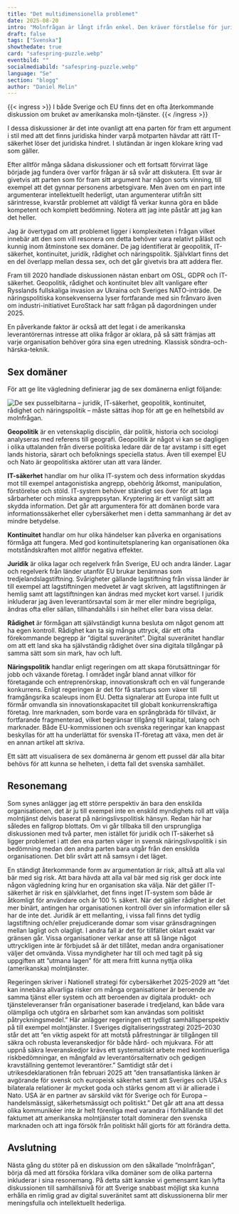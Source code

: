 ```yaml
---
title: "Det multidimensionella problemet"
date: 2025-08-20
intro: "Molnfrågan är långt ifrån enkel. Den kräver förståelse för juridik, IT-säkerhet, geopolitik och mer – sex domäner som tillsammans formar en komplex helhet."
draft: false
tags: ["Svenska"]
showthedate: true
card: "safespring-puzzle.webp"
eventbild: ""
socialmediabild: "safespring-puzzle.webp"
language: "Se"
section: "blogg"
author: "Daniel Melin"
---
```


{{< ingress >}}
I både Sverige och EU finns det en ofta återkommande diskussion om bruket av amerikanska moln-tjänster.
{{< /ingress >}}

I dessa diskussioner är det inte ovanligt att ena parten för fram ett argument i stil med att det finns juridiska hinder varpå motparten hävdar att rätt IT-säkerhet löser det juridiska hindret. I slutändan är ingen klokare kring vad som gäller.

Efter alltför många sådana diskussioner och ett fortsatt förvirrat läge började jag fundera över varför frågan är så svår att diskutera. Ett svar är givetvis att parten som för fram sitt argument har någon sorts vinning, till exempel att det gynnar personens arbetsgivare. Men även om en part inte argumenterar intellektuellt hederligt, utan argumenterar utifrån sitt särintresse, kvarstår problemet att väldigt få verkar kunna göra en både kompetent och komplett bedömning. Notera att jag inte påstår att jag kan det heller.

Jag är övertygad om att problemet ligger i komplexiteten i frågan vilket innebär att den som vill resonera om detta behöver vara relativt påläst och kunnig inom åtminstone sex domäner. De jag identifierat är geopolitik, IT-säkerhet, kontinuitet, juridik, rådighet och näringspolitik. Självklart finns det en del överlapp mellan dessa sex, och det går givetvis bra att addera fler.

Fram till 2020 handlade diskussionen nästan enbart om OSL, GDPR och IT-säkerhet. Geopolitik, rådighet och kontinuitet blev allt vanligare efter Rysslands fullskaliga invasion av Ukraina och Sveriges NATO-inträde. De näringspolitiska konsekvenserna lyser fortfarande med sin frånvaro även om industri-initiativet EuroStack har satt frågan på dagordningen under 2025.

En påverkande faktor är också att det legat i de amerikanska leverantörernas intresse att olika frågor är oklara, på så sätt främjas att varje organisation behöver göra sina egen utredning. Klassisk söndra-och-härska-teknik.

## Sex domäner
För att ge lite vägledning definierar jag de sex domänerna enligt följande:

![De sex pusselbitarna – juridik, IT-säkerhet, geopolitik, kontinuitet, rådighet och näringspolitik – måste sättas ihop för att ge en helhetsbild av molnfrågan.](/img/blogg/cards/safespring-puzzle.svg)

**Geopolitik** är en vetenskaplig disciplin, där politik, historia och sociologi analyseras med referens till geografi. Geopolitik är något vi kan se dagligen i olika uttalanden från diverse politiska ledare där de tar avstamp i sitt eget lands historia, särart och befolknings speciella status. Även till exempel EU och Nato är geopolitiska aktörer utan att vara länder.

**IT-säkerhet** handlar om hur olika IT-system och dess information skyddas mot till exempel antagonistiska angrepp, obehörig åtkomst, manipulation, förstörelse och stöld. IT-system behöver ständigt ses över för att laga sårbarheter och minska angreppsytan. Kryptering är ett vanligt sätt att skydda information. Det går att argumentera för att domänen borde vara informationssäkerhet eller cybersäkerhet men i detta sammanhang är det av mindre betydelse.

**Kontinuitet** handlar om hur olika händelser kan påverka en organisations förmåga att fungera. Med god kontinuitetsplanering kan organisationen öka motståndskraften mot alltför negativa effekter.

**Juridik** är olika lagar och regelverk från Sverige, EU och andra länder. Lagar och regelverk från länder utanför EU brukar benämnas som tredjelandslagstiftning. Svårigheter gällande lagstiftning från vissa länder är till exempel att lagstiftningen medvetet är vagt skriven, att lagstiftningen är hemlig samt att lagstiftningen kan ändras med mycket kort varsel. I juridik inkluderar jag även leverantörsavtal som är mer eller mindre begripliga, ändras ofta eller sällan, tillhandahålls i sin helhet eller bara vissa delar.

**Rådighet** är förmågan att självständigt kunna besluta om något genom att ha egen kontroll. Rådighet kan ta sig många uttryck, där ett ofta förekommande begrepp är ”digital suveränitet”. Digital suveränitet handlar om att ett land ska ha självständig rådighet över sina digitala tillgångar på samma sätt som sin mark, hav och luft.

**Näringspolitik** handlar enligt regeringen om att skapa förutsättningar för jobb och växande företag. I området ingår bland annat villkor för företagande och entreprenörskap, innovationskraft och en väl fungerande konkurrens. Enligt regeringen är det för få startups som växer till framgångsrika scaleups inom EU. Detta signalerar att Europa inte fullt ut förmår omvandla sin innovationskapacitet till globalt konkurrenskraftiga företag. Inre marknaden, som borde vara en språngbräda för tillväxt, är fortfarande fragmenterad, vilket begränsar tillgång till kapital, talang och marknader. Både EU-kommissionen och svenska regeringar kan knappast beskyllas för att ha underlättat för svenska IT-företag att växa, men det är en annan artikel att skriva.

Ett sätt att visualisera de sex domänerna är genom ett pussel där alla bitar behövs för att kunna se helheten, i detta fall det svenska samhället.


## Resonemang

Som synes anlägger jag ett större perspektiv än bara den enskilda organisationen, det är ju till exempel inte en enskild myndighets roll att välja molntjänst delvis baserat på näringslivspolitisk hänsyn. Redan här har således en fallgrop blottats. Om vi går tillbaka till den ursprungliga diskussionen med två parter, men istället för juridik och IT-säkerhet så ligger problemet i att den ena parten väger in svensk näringslivspolitik i sin bedömning medan den andra parten bara utgår från den enskilda organisationen. Det blir svårt att nå samsyn i det läget.

En ständigt återkommande form av argumentation är risk, alltså att alla val bär med sig risk. Att bara hävda att alla val bär med sig risk ger dock inte någon vägledning kring hur en organisation ska välja. När det gäller IT-säkerhet är risk en självklarhet, det finns inget IT-system som både är åtkomligt för användare och är 100 % säkert. När det gäller rådighet är det mer binärt, antingen har organisationen kontroll över sin information eller så har de inte det. Juridik är ett mellanting, i vissa fall finns det tydlig lagstiftning och/eller prejudicerande domar som visar gränsdragningen mellan lagligt och olagligt. I andra fall är det för tillfället oklart exakt var gränsen går. Vissa organisationer verkar anse att så länge något uttryckligen inte är förbjudet så är det tillåtet, medan andra organisationer väljer det omvända. Vissa myndigheter har till och med tagit på sig uppgiften att ”utmana lagen” för att mera fritt kunna nyttja olika (amerikanska) molntjänster.

Regeringen skriver i Nationell strategi för cybersäkerhet 2025-2029 att ”det kan innebära allvarliga risker om många organisationer är beroende av samma tjänst eller system och att beroenden av digitala produkt- och tjänsteleveranser från organisationer baserade i tredjeland, kan både vara olämpliga och utgöra en sårbarhet som kan användas som politiskt påtryckningsmedel.” Här anlägger regeringen ett tydligt samhällsperspektiv på till exempel molntjänster. I Sveriges digitaliseringsstrategi 2025–2030 står det att ”en viktig aspekt för att motstå påfrestningar är tillgången till säkra och robusta leveranskedjor för både hård- och mjukvara. För att uppnå säkra leveranskedjor krävs ett systematiskt arbete med kontinuerliga riskbedömningar, en mångfald av leverantörsalternativ och gedigen kravställning gentemot leverantörer.” Samtidigt står det i utrikesdeklarationen från februari 2025 att ”den transatlantiska länken är avgörande för svensk och europeisk säkerhet samt att Sveriges och USA:s bilaterala relationer är mycket goda och stärks genom att vi är allierade i Nato. USA är en partner av särskild vikt för Sverige och för Europa – handelsmässigt, säkerhetsmässigt och politiskt.” Det går att ana att dessa olika kommunikéer inte är helt förenliga med varandra i förhållande till det faktumet att amerikanska molntjänster totalt dominerar den svenska marknaden och att inga försök från politiskt håll gjorts för att förändra detta.

## Avslutning

Nästa gång du stöter på en diskussion om den såkallade ”molnfrågan”, börja då med att försöka förklara vilka domäner som de olika parterna inkluderar i sina resonemang. På detta sätt kanske vi gemensamt kan lyfta diskussionen till samhällsnivå för att Sverige snabbast möjligt ska kunna erhålla en rimlig grad av digital suveränitet samt att diskussionerna blir mer meningsfulla och intellektuellt hederliga.




